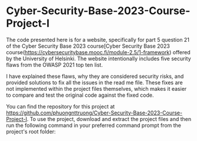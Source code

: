 # Cyber-Security-Base-2023-Course-Project-I
The code presented here is for a website, specifically for part 5 question 21 of the Cyber Security Base 2023 course[Cyber Security Base 2023 course(https://cybersecuritybase.mooc.fi/module-2.5/1-framework) offered by the University of Helsinki. The website intentionally includes five security flaws from the OWASP 2021 top ten list.

I have explained these flaws, why they are considered security risks, and provided solutions to fix all the issues in the read me file. These fixes are not implemented within the project files themselves, which makes it easier to compare and test the original code against the fixed code.

You can find the repository for this project at https://github.com/phuongnttruong/Cyber-Security-Base-2023-Course-Project-I. To use the project, download and extract the project files and then run the following command in your preferred command prompt from the project's root folder:
